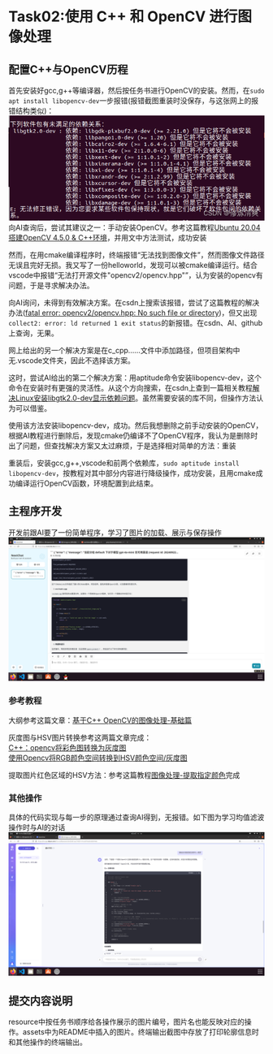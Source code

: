 # Task02:使用 C++ 和 OpenCV 进行图像处理
## 配置C++与OpenCV历程
首先安装好gcc,g++等编译器，然后按任务书进行OpenCV的安装。然而，在`sudo apt install libopencv-dev`一步报错(报错截图重装时没保存，与这张网上的报错结构类似)：<br>
![](../assets/报错.png)<br>
向AI查询后，尝试其建议之一：手动安装OpenCV。参考这篇教程[Ubuntu 20.04搭建OpenCV 4.5.0 & C++环境](https://blog.csdn.net/weixin_44796670/article/details/115900538?spm=1001.2014.3001.5506)，并用文中方法测试，成功安装

然而，在用cmake编译程序时，终端报错“无法找到图像文件”，然而图像文件路径无误且完好无损。我又写了一份helloworld，发现可以被cmake编译运行。结合vscode中报错“无法打开源文件"opencv2/opencv.hpp"”，认为安装的opencv有问题，于是寻求解决办法。

向AI询问，未得到有效解决方案。在csdn上搜索该报错，尝试了这篇教程的解决办法([fatal error: opencv2/opencv.hpp: No such file or directory](https://blog.csdn.net/weixin_37950717/article/details/125221825))，但又出现`collect2: error: ld returned 1 exit status`的新报错。在csdn、AI、github上查询，无果。

网上给出的另一个解决方案是在c_cpp……文件中添加路径，但项目架构中无.vscode文件夹，因此不选择该方案。

这时，尝试AI给出的第二个解决方案：用aptitude命令安装libopencv-dev，这个命令在安装时有更强的灵活性。从这个方向搜索，在csdn上查到一篇相关教程[解决Linux安装libgtk2.0-dev显示依赖问题](https://blog.csdn.net/weixin_46107339/article/details/131686777?ops_request_misc=%257B%2522request%255Fid%2522%253A%2522A303C025-8FF8-48B9-95CE-2601592A8543%2522%252C%2522scm%2522%253A%252220140713.130102334.pc%255Fall.%2522%257D&request_id=A303C025-8FF8-48B9-95CE-2601592A8543&biz_id=0&utm_medium=distribute.pc_search_result.none-task-blog-2~all~first_rank_ecpm_v1~rank_v31_ecpm-1-131686777-null-null.142^v100^pc_search_result_base7&utm_term=libgtk2.0-dev%E6%97%A0%E6%B3%95%E5%AE%89%E8%A3%85%E7%9A%84%E8%A7%A3%E5%86%B3%E6%96%B9%E6%A1%88&spm=1018.2226.3001.4187)。虽然需要安装的库不同，但操作方法认为可以借鉴。

使用该方法安装libopencv-dev，成功。然后我想删除之前手动安装的OpenCV，根据AI教程进行删除后，发现cmake仍编译不了OpenCV程序，我认为是删除时出了问题，但查找解决方案又太过麻烦，于是选择相对简单的方法：重装

重装后，安装gcc,g++,vscode和前两个依赖库，`sudo aptitude install libopencv-dev`，按教程对其中部分内容进行降级操作，成功安装，且用cmake成功编译运行OpenCV函数，环境配置到此结束。
## 主程序开发
开发前跟AI要了一份简单程序，学习了图片的加载、展示与保存操作<br>
![](../assets/代码.png)<br>
### 参考教程
大纲参考这篇文章：[基于C++ OpenCV的图像处理-基础篇](https://blog.csdn.net/Aden422413/article/details/137361030?spm=1001.2014.3001.5506)

灰度图与HSV图片转换参考这两篇文章完成：<br>
[C++：opencv将彩色图转换为灰度图](https://blog.csdn.net/Ethan_Rich/article/details/140434173?ops_request_misc=%257B%2522request%255Fid%2522%253A%25222D690658-BD51-4596-B798-8F069D143B0E%2522%252C%2522scm%2522%253A%252220140713.130102334.pc%255Fall.%2522%257D&request_id=2D690658-BD51-4596-B798-8F069D143B0E&biz_id=0&utm_medium=distribute.pc_search_result.none-task-blog-2~all~first_rank_ecpm_v1~rank_v31_ecpm-1-140434173-null-null.142^v100^pc_search_result_base7&utm_term=C%2B%2Bopencv%E5%9B%BE%E5%83%8F%E8%BD%AC%E6%8D%A2%E4%B8%BA%E7%81%B0%E5%BA%A6%E5%9B%BE&spm=1018.2226.3001.4187)<br>
[使用Opencv将RGB颜色空间转换到HSV颜色空间/灰度图](https://blog.csdn.net/bjbz_cxy/article/details/79710126)

提取图片红色区域的HSV方法：参考这篇教程[图像处理-提取指定颜色](https://blog.csdn.net/xdg15294969271/article/details/121642176?ops_request_misc=&request_id=&biz_id=102&utm_term=%E6%8F%90%E5%8F%96%E5%9B%BE%E7%89%87%E7%BA%A2%E8%89%B2%E9%A2%9C%E8%89%B2%E5%8C%BA%E5%9F%9F&utm_medium=distribute.pc_search_result.none-task-blog-2~all~sobaiduweb~default-1-121642176.142^v100^pc_search_result_base7&spm=1018.2226.3001.4187)完成<br>
### 其他操作
具体的代码实现与每一步的原理通过查询AI得到，无报错。如下图为学习均值滤波操作时与AI的对话
![](../assets/均值滤波AI对话.png)

## 提交内容说明
resource中按任务书顺序给各操作展示的图片编号，图片名也能反映对应的操作。assets中为README中插入的图片。终端输出截图中存放了打印轮廓信息时和其他操作的终端输出。
